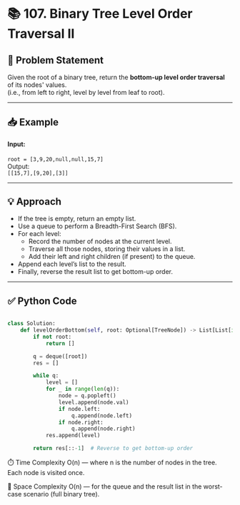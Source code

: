 # 📚 107. Binary Tree Level Order Traversal II

## 📝 Problem Statement 
Given the root of a binary tree, return the **bottom-up level order traversal** of its nodes' values.  
(i.e., from left to right, level by level from leaf to root).

---

## 📥 Example  
#### Input:  
`root = [3,9,20,null,null,15,7]`  
Output:  
`[[15,7],[9,20],[3]]`

---

## 💡 Approach  
- If the tree is empty, return an empty list.
- Use a queue to perform a Breadth-First Search (BFS).
- For each level:
  - Record the number of nodes at the current level.
  - Traverse all those nodes, storing their values in a list.
  - Add their left and right children (if present) to the queue.
- Append each level’s list to the result.
- Finally, reverse the result list to get bottom-up order.

---

## ✅ Python Code
```python

class Solution:
    def levelOrderBottom(self, root: Optional[TreeNode]) -> List[List[int]]:
        if not root:
            return []

        q = deque([root])
        res = []

        while q:
            level = []
            for _ in range(len(q)):
                node = q.popleft()
                level.append(node.val)
                if node.left:
                    q.append(node.left)
                if node.right:
                    q.append(node.right)
            res.append(level)

        return res[::-1]  # Reverse to get bottom-up order
```
⏱️ Time Complexity
O(n) — where n is the number of nodes in the tree. Each node is visited once.

💾 Space Complexity
O(n) — for the queue and the result list in the worst-case scenario (full binary tree).
